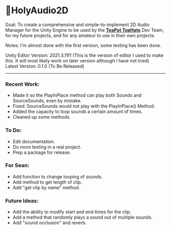 # 🍑HolyAudio2D
Goal: To create a comprehensive and simple-to-implement 2D Audio Manager for the Unity Engine to be used by the <a href="https://github.com/TeaPot-TopHats"><strong>TeaPot TopHats</strong></a> Dev Team, for my future projects, and for any amateur to use in their own projects.  

Notes: I'm almost done with the first version, some testing has been done.

Unity Editor Version: 2021.3.11f1 (This is the version of editor I used to make this. It will most likely work on later version although I have not tried)  
Latest Version: 0.1.0 (To Be Released)

---
### Recent Work: 
- Made it so the PlayInPlace method can play both Sounds and SourceSounds, even by mistake.
- Fixed: SourceSounds would not play with the PlayInPlace() Method.
- Added the capacity to loop sounds a certain amount of times.
- Cleaned up some methods.

### To Do: 
- Edit documentation.
- Do more testing in a real project.
- Prep a package for release.

### For Sean:
- Add function to change looping of sounds.
- Add method to get length of clip.
- Add "get clip by name" method.

### Future Ideas:
- Add the ability to modify start and end times for the clip.
- Add a method that randomly plays a sound out of multiple sounds.
- Add "sound occlusion" and reverb.
